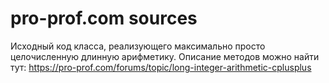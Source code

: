 # pro-prof.com sources

Исходный код класса, реализующего максимально просто целочисленную длинную арифметику.
Описание методов можно найти тут: https://pro-prof.com/forums/topic/long-integer-arithmetic-cplusplus

